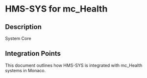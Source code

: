 # HMS-SYS for mc_Health

## Description

System Core

## Integration Points

This document outlines how HMS-SYS is integrated with mc_Health systems in Monaco.
